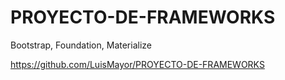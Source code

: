 # PROYECTO-DE-FRAMEWORKS
Bootstrap, Foundation, Materialize

https://github.com/LuisMayor/PROYECTO-DE-FRAMEWORKS


